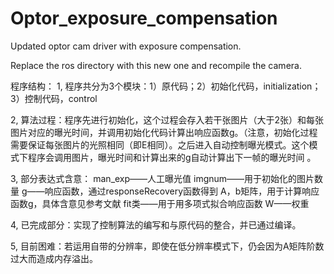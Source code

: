 # Optor_exposure_compensation
Updated optor cam driver with exposure compensation.

Replace the ros directory with this new one and recompile the camera.

程序结构：
1, 程序共分为3个模块：1）原代码；2）初始化代码，initialization；3）控制代码，control

2, 算法过程：程序先进行初始化，这个过程会存入若干张图片（大于2张）和每张图片对应的曝光时间，并调用初始化代码计算出响应函数g。（注意，初始化过程需要保证每张图片的光照相同（即E相同）。之后进入自动控制曝光模式。这个模式下程序会调用图片，曝光时间和计算出来的g自动计算出下一帧的曝光时间 。

3, 部分表达式含意：
  man_exp——人工曝光值
  imgnum——用于初始化的图片数量
  g——响应函数，通过responseRecovery函数得到
  A，b矩阵，用于计算响应函数g，具体含意见参考文献
  fit类——用于用多项式拟合响应函数
  W——权重
  
4, 已完成部分：实现了控制算法的编写和与原代码的整合，并已通过编译。

5, 目前困难：若运用自带的分辨率，即使在低分辨率模式下，仍会因为A矩阵阶数过大而造成内存溢出。
  
  
